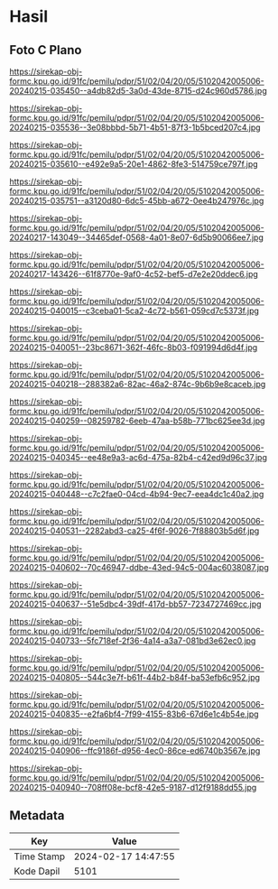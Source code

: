 # Hasil

## Foto C Plano

https://sirekap-obj-formc.kpu.go.id/91fc/pemilu/pdpr/51/02/04/20/05/5102042005006-20240215-035450--a4db82d5-3a0d-43de-8715-d24c960d5786.jpg

https://sirekap-obj-formc.kpu.go.id/91fc/pemilu/pdpr/51/02/04/20/05/5102042005006-20240215-035536--3e08bbbd-5b71-4b51-87f3-1b5bced207c4.jpg

https://sirekap-obj-formc.kpu.go.id/91fc/pemilu/pdpr/51/02/04/20/05/5102042005006-20240215-035610--e492e9a5-20e1-4862-8fe3-514759ce797f.jpg

https://sirekap-obj-formc.kpu.go.id/91fc/pemilu/pdpr/51/02/04/20/05/5102042005006-20240215-035751--a3120d80-6dc5-45bb-a672-0ee4b247976c.jpg

https://sirekap-obj-formc.kpu.go.id/91fc/pemilu/pdpr/51/02/04/20/05/5102042005006-20240217-143049--34465def-0568-4a01-8e07-6d5b90066ee7.jpg

https://sirekap-obj-formc.kpu.go.id/91fc/pemilu/pdpr/51/02/04/20/05/5102042005006-20240217-143426--61f8770e-9af0-4c52-bef5-d7e2e20ddec6.jpg

https://sirekap-obj-formc.kpu.go.id/91fc/pemilu/pdpr/51/02/04/20/05/5102042005006-20240215-040015--c3ceba01-5ca2-4c72-b561-059cd7c5373f.jpg

https://sirekap-obj-formc.kpu.go.id/91fc/pemilu/pdpr/51/02/04/20/05/5102042005006-20240215-040051--23bc8671-362f-46fc-8b03-f091994d6d4f.jpg

https://sirekap-obj-formc.kpu.go.id/91fc/pemilu/pdpr/51/02/04/20/05/5102042005006-20240215-040218--288382a6-82ac-46a2-874c-9b6b9e8caceb.jpg

https://sirekap-obj-formc.kpu.go.id/91fc/pemilu/pdpr/51/02/04/20/05/5102042005006-20240215-040259--08259782-6eeb-47aa-b58b-771bc625ee3d.jpg

https://sirekap-obj-formc.kpu.go.id/91fc/pemilu/pdpr/51/02/04/20/05/5102042005006-20240215-040345--ee48e9a3-ac6d-475a-82b4-c42ed9d96c37.jpg

https://sirekap-obj-formc.kpu.go.id/91fc/pemilu/pdpr/51/02/04/20/05/5102042005006-20240215-040448--c7c2fae0-04cd-4b94-9ec7-eea4dc1c40a2.jpg

https://sirekap-obj-formc.kpu.go.id/91fc/pemilu/pdpr/51/02/04/20/05/5102042005006-20240215-040531--2282abd3-ca25-4f6f-9026-7f88803b5d6f.jpg

https://sirekap-obj-formc.kpu.go.id/91fc/pemilu/pdpr/51/02/04/20/05/5102042005006-20240215-040602--70c46947-ddbe-43ed-94c5-004ac6038087.jpg

https://sirekap-obj-formc.kpu.go.id/91fc/pemilu/pdpr/51/02/04/20/05/5102042005006-20240215-040637--51e5dbc4-39df-417d-bb57-7234727469cc.jpg

https://sirekap-obj-formc.kpu.go.id/91fc/pemilu/pdpr/51/02/04/20/05/5102042005006-20240215-040733--5fc718ef-2f36-4a14-a3a7-081bd3e62ec0.jpg

https://sirekap-obj-formc.kpu.go.id/91fc/pemilu/pdpr/51/02/04/20/05/5102042005006-20240215-040805--544c3e7f-b61f-44b2-b84f-ba53efb6c952.jpg

https://sirekap-obj-formc.kpu.go.id/91fc/pemilu/pdpr/51/02/04/20/05/5102042005006-20240215-040835--e2fa6bf4-7f99-4155-83b6-67d6e1c4b54e.jpg

https://sirekap-obj-formc.kpu.go.id/91fc/pemilu/pdpr/51/02/04/20/05/5102042005006-20240215-040906--ffc9186f-d956-4ec0-86ce-ed6740b3567e.jpg

https://sirekap-obj-formc.kpu.go.id/91fc/pemilu/pdpr/51/02/04/20/05/5102042005006-20240215-040940--708ff08e-bcf8-42e5-9187-d12f9188dd55.jpg


## Metadata

| Key        | Value               |
| ---------- | ------------------- |
| Time Stamp | 2024-02-17 14:47:55 |
| Kode Dapil | 5101                |



